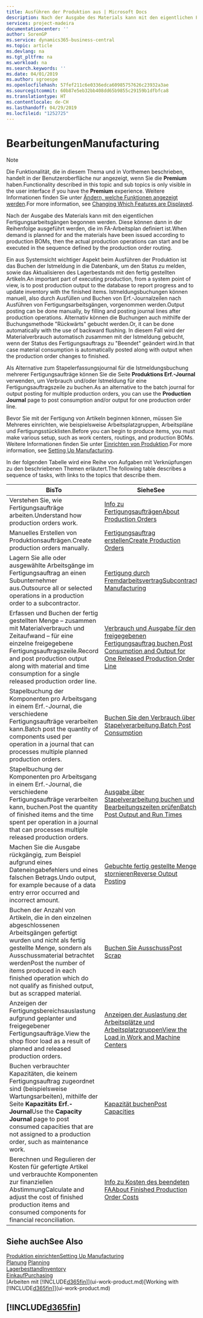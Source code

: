 ```yaml
---
title: Ausführen der Produktion aus | Microsoft Docs
description: Nach der Ausgabe des Materials kann mit den eigentlichen Fertigungsarbeitsgängen begonnen werden. Diese können dann in der Reihenfolge ausgeführt werden, die im FA-Arbeitsplan definiert ist.
services: project-madeira
documentationcenter: ''
author: SorenGP
ms.service: dynamics365-business-central
ms.topic: article
ms.devlang: na
ms.tgt_pltfrm: na
ms.workload: na
ms.search.keywords: ''
ms.date: 04/01/2019
ms.author: sgroespe
ms.openlocfilehash: 57fef211c6e0336edca60985757626c23932a3ae
ms.sourcegitcommit: 60b87e5eb32bb408dd65b9855c29159b1dfbfca8
ms.translationtype: HT
ms.contentlocale: de-CH
ms.lasthandoff: 04/29/2019
ms.locfileid: "1252725"
---
```

# <a name="manufacturing"></a><span data-ttu-id="35b5f-103">Bearbeitungen</span><span class="sxs-lookup"><span data-stu-id="35b5f-103">Manufacturing</span></span>
> [!NOTE]
> <span data-ttu-id="35b5f-104">Die Funktionalität, die in diesem Thema und in Vorthemen beschrieben, handelt in der Benutzeroberfläche nur angezeigt, wenn Sie die **Premium** haben.</span><span class="sxs-lookup"><span data-stu-id="35b5f-104">Functionality described in this topic and sub topics is only visible in the user interface if you have the **Premium** experience.</span></span> <span data-ttu-id="35b5f-105">Weitere Informationen finden Sie unter [Ändern, welche Funktionen angezeigt werden](ui-experiences.md).</span><span class="sxs-lookup"><span data-stu-id="35b5f-105">For more information, see [Changing Which Features are Displayed](ui-experiences.md).</span></span>

<span data-ttu-id="35b5f-106">Nach der Ausgabe des Materials kann mit den eigentlichen Fertigungsarbeitsgängen begonnen werden. Diese können dann in der Reihenfolge ausgeführt werden, die im FA-Arbeitsplan definiert ist.</span><span class="sxs-lookup"><span data-stu-id="35b5f-106">When demand is planned for and the materials have been issued according to production BOMs, then the actual production operations can start and be executed in the sequence defined by the production order routing.</span></span>  

<span data-ttu-id="35b5f-107">Ein aus Systemsicht wichtiger Aspekt beim Ausführen der Produktion ist das Buchen der Istmeldung in die Datenbank, um den Status zu melden, sowie das Aktualisieren des Lagerbestands mit den fertig gestellten Artikeln.</span><span class="sxs-lookup"><span data-stu-id="35b5f-107">An important part of executing production, from a system point of view, is to post production output to the database to report progress and to update inventory with the finished items.</span></span> <span data-ttu-id="35b5f-108">Istmeldungsbuchungen können manuell, also durch Ausfüllen und Buchen von Erf.-Journalzeilen nach Ausführen von Fertigungsarbeitsgängen, vorgenommen werden.</span><span class="sxs-lookup"><span data-stu-id="35b5f-108">Output posting can be done manually, by filling and posting journal lines after production operations.</span></span> <span data-ttu-id="35b5f-109">Alternativ können die Buchungen auch mithilfe der Buchungsmethode "Rückwärts" gebucht werden.</span><span class="sxs-lookup"><span data-stu-id="35b5f-109">Or, it can be done automatically with the use of backward flushing.</span></span> <span data-ttu-id="35b5f-110">In diesem Fall wird der Materialverbrauch automatisch zusammen mit der Istmeldung gebucht, wenn der Status des Fertigungsauftrags zu "Beendet" geändert wird.</span><span class="sxs-lookup"><span data-stu-id="35b5f-110">In that case material consumption is automatically posted along with output when the production order changes to finished.</span></span>  

<span data-ttu-id="35b5f-111">Als Alternative zum Stapelerfassungsjournal für die Istmeldungsbuchung mehrerer Fertigungsaufträge können Sie die Seite **Produktions Erf.-Journal** verwenden, um Verbrauch und/oder Istmeldung für eine Fertigungsauftragszeile zu buchen.</span><span class="sxs-lookup"><span data-stu-id="35b5f-111">As an alternative to the batch journal for output posting for multiple production orders, you can use the **Production Journal** page to post consumption and/or output for one production order line.</span></span>

<span data-ttu-id="35b5f-112">Bevor Sie mit der Fertigung von Artikeln beginnen können, müssen Sie Mehreres einrichten, wie beispielsweise Arbeitsplatzgruppen, Arbeitspläne und Fertigungsstücklisten.</span><span class="sxs-lookup"><span data-stu-id="35b5f-112">Before you can begin to produce items, you must make various setup, such as work centers, routings, and production BOMs.</span></span> <span data-ttu-id="35b5f-113">Weitere Informationen finden Sie unter [Einrichten von Produktion](production-configure-production-processes.md).</span><span class="sxs-lookup"><span data-stu-id="35b5f-113">For more information, see [Setting Up Manufacturing](production-configure-production-processes.md).</span></span>

<span data-ttu-id="35b5f-114">In der folgenden Tabelle wird eine Reihe von Aufgaben mit Verknüpfungen zu den beschriebenen Themen erläutert.</span><span class="sxs-lookup"><span data-stu-id="35b5f-114">The following table describes a sequence of tasks, with links to the topics that describe them.</span></span>   

|<span data-ttu-id="35b5f-115">**Bis**</span><span class="sxs-lookup"><span data-stu-id="35b5f-115">**To**</span></span>|<span data-ttu-id="35b5f-116">**Siehe**</span><span class="sxs-lookup"><span data-stu-id="35b5f-116">**See**</span></span>|  
|------------|-------------|  
|<span data-ttu-id="35b5f-117">Verstehen Sie, wie Fertigungsaufträge arbeiten.</span><span class="sxs-lookup"><span data-stu-id="35b5f-117">Understand how production orders work.</span></span>|[<span data-ttu-id="35b5f-118">Info zu Fertigungsaufträgen</span><span class="sxs-lookup"><span data-stu-id="35b5f-118">About Production Orders</span></span>](production-about-production-orders.md)|
|<span data-ttu-id="35b5f-119">Manuelles Erstellen von Produktionsaufträgen.</span><span class="sxs-lookup"><span data-stu-id="35b5f-119">Create production orders manually.</span></span>|[<span data-ttu-id="35b5f-120">Fertigungsauftrag erstellen</span><span class="sxs-lookup"><span data-stu-id="35b5f-120">Create Production Orders</span></span>](production-how-to-create-production-orders.md)|
|<span data-ttu-id="35b5f-121">Lagern Sie alle oder ausgewählte Arbeitsgänge im Fertigungsauftrag an einen Subunternehmer aus.</span><span class="sxs-lookup"><span data-stu-id="35b5f-121">Outsource all or selected operations in a production order to a subcontractor.</span></span>|[<span data-ttu-id="35b5f-122">Fertigung durch Fremdarbeitsvertrag</span><span class="sxs-lookup"><span data-stu-id="35b5f-122">Subcontract Manufacturing</span></span>](production-how-to-subcontract-manufacturing.md)|
|<span data-ttu-id="35b5f-123">Erfassen und Buchen der fertig gestellten Menge – zusammen mit Materialverbrauch und Zeitaufwand – für eine einzelne freigegebene Fertigungsauftragszeile.</span><span class="sxs-lookup"><span data-stu-id="35b5f-123">Record and post production output along with material and time consumption for a single released production order line.</span></span>|[<span data-ttu-id="35b5f-124">Verbrauch und Ausgabe für den freigegebenen Fertigungsauftrag buchen.</span><span class="sxs-lookup"><span data-stu-id="35b5f-124">Post Consumption and Output for One Released Production Order Line</span></span>](production-how-to-register-consumption-and-output.md)|  
|<span data-ttu-id="35b5f-125">Stapelbuchung der Komponenten pro Arbeitsgang in einem Erf.-Journal, die verschiedene Fertigungsaufträge verarbeiten kann.</span><span class="sxs-lookup"><span data-stu-id="35b5f-125">Batch post the quantity of components used per operation in a journal that can processes multiple planned production orders.</span></span>|[<span data-ttu-id="35b5f-126">Buchen Sie den Verbrauch über Stapelverarbeitung.</span><span class="sxs-lookup"><span data-stu-id="35b5f-126">Batch Post Consumption</span></span>](production-how-to-post-consumption.md)|
|<span data-ttu-id="35b5f-127">Stapelbuchung der Komponenten pro Arbeitsgang in einem Erf.-Journal, die verschiedene Fertigungsaufträge verarbeiten kann, buchen.</span><span class="sxs-lookup"><span data-stu-id="35b5f-127">Post the quantity of finished items and the time spent per operation in a journal that can processes multiple released production orders.</span></span>|[<span data-ttu-id="35b5f-128">Ausgabe über Stapelverarbeitung buchen und Bearbeitungszeiten prüfen</span><span class="sxs-lookup"><span data-stu-id="35b5f-128">Batch Post Output and Run Times</span></span>](production-how-to-post-output-quantity.md)|
|<span data-ttu-id="35b5f-129">Machen Sie die Ausgabe rückgängig, zum Beispiel aufgrund eines Dateneingabefehlers und eines falschen Betrags.</span><span class="sxs-lookup"><span data-stu-id="35b5f-129">Undo output, for example because of a data entry error occurred and incorrect amount.</span></span>  |[<span data-ttu-id="35b5f-130">Gebuchte fertig gestellte Menge stornieren</span><span class="sxs-lookup"><span data-stu-id="35b5f-130">Reverse Output Posting</span></span>](production-how-to-reverse-output-posting.md)|  
|<span data-ttu-id="35b5f-131">Buchen der Anzahl von Artikeln, die in den einzelnen abgeschlossenen Arbeitsgängen gefertigt wurden und nicht als fertig gestellte Menge, sondern als Ausschussmaterial betrachtet werden</span><span class="sxs-lookup"><span data-stu-id="35b5f-131">Post the number of items produced in each finished operation which do not qualify as finished output, but as scrapped material.</span></span>|[<span data-ttu-id="35b5f-132">Buchen Sie Ausschuss</span><span class="sxs-lookup"><span data-stu-id="35b5f-132">Post Scrap</span></span>](production-how-to-post-scrap.md)|
|<span data-ttu-id="35b5f-133">Anzeigen der Fertigungsbereichsauslastung aufgrund geplanter und freigegebener Fertigungsaufträge.</span><span class="sxs-lookup"><span data-stu-id="35b5f-133">View the shop floor load as a result of planned and released production orders.</span></span>|[<span data-ttu-id="35b5f-134">Anzeigen der Auslastung der Arbeitsplätze und Arbeitsplatzgruppen</span><span class="sxs-lookup"><span data-stu-id="35b5f-134">View the Load in Work and Machine Centers</span></span>](production-how-to-view-the-load-on-work-centers.md)|      
|<span data-ttu-id="35b5f-135">Buchen verbrauchter Kapazitäten, die keinem Fertigungsauftrag zugeordnet sind (beispielsweise Wartungsarbeiten), mithilfe der Seite **Kapazitäts Erf.-Journal**</span><span class="sxs-lookup"><span data-stu-id="35b5f-135">Use the **Capacity Journal** page to post consumed capacities that are not assigned to a production order, such as maintenance work.</span></span>|[<span data-ttu-id="35b5f-136">Kapazität buchen</span><span class="sxs-lookup"><span data-stu-id="35b5f-136">Post Capacities</span></span>](production-how-to-post-capacities.md)|  
|<span data-ttu-id="35b5f-137">Berechnen und Regulieren der Kosten für gefertigte Artikel und verbrauchte Komponenten zur finanziellen Abstimmung</span><span class="sxs-lookup"><span data-stu-id="35b5f-137">Calculate and adjust the cost of finished production items and consumed components for financial reconciliation.</span></span>|[<span data-ttu-id="35b5f-138">Info zu Kosten des beendeten FA</span><span class="sxs-lookup"><span data-stu-id="35b5f-138">About Finished Production Order Costs</span></span>](finance-about-finished-production-order-costs.md)|  

## <a name="see-also"></a><span data-ttu-id="35b5f-139">Siehe auch</span><span class="sxs-lookup"><span data-stu-id="35b5f-139">See Also</span></span>  
[<span data-ttu-id="35b5f-140">Produktion einrichten</span><span class="sxs-lookup"><span data-stu-id="35b5f-140">Setting Up Manufacturing</span></span>](production-configure-production-processes.md)  
<span data-ttu-id="35b5f-141">[Planung](production-planning.md)    </span><span class="sxs-lookup"><span data-stu-id="35b5f-141">[Planning](production-planning.md)    </span></span>  
[<span data-ttu-id="35b5f-142">Lagerbesttand</span><span class="sxs-lookup"><span data-stu-id="35b5f-142">Inventory</span></span>](inventory-manage-inventory.md)  
[<span data-ttu-id="35b5f-143">Einkauf</span><span class="sxs-lookup"><span data-stu-id="35b5f-143">Purchasing</span></span>](purchasing-manage-purchasing.md)  
<span data-ttu-id="35b5f-144">[Arbeiten mit [!INCLUDE[d365fin](includes/d365fin_md.md)]](ui-work-product.md)</span><span class="sxs-lookup"><span data-stu-id="35b5f-144">[Working with [!INCLUDE[d365fin](includes/d365fin_md.md)]](ui-work-product.md)</span></span>

## [!INCLUDE[d365fin](includes/free_trial_md.md)]  
